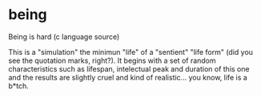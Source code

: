 # being
Being is hard (c language source)

This is a "simulation" the minimun "life" of a "sentient" "life form" (did you see the quotation marks, right?). 
It begins with a set of random characteristics such as lifespan, intelectual peak and duration of this one and the results are slightly cruel and kind of realistic... you know, life is a b*tch.
